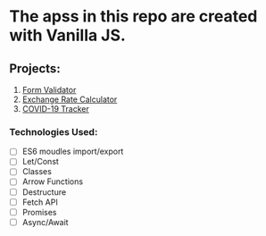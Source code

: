 # The apss in this repo are created with Vanilla JS.

## Projects:

1. [Form Validator](https://anuptamang.github.io/Vanilla-Apps/1-form-validator/)
2. [Exchange Rate Calculator](https://anuptamang.github.io/Vanilla-Apps/2.exchange-rate-calculator/)
3. [COVID-19 Tracker](https://anuptamang.github.io/Vanilla-Apps/3.covid-19-tracker/)

### Technologies Used:

- [ ] ES6 moudles import/export
- [ ] Let/Const
- [ ] Classes
- [ ] Arrow Functions
- [ ] Destructure
- [ ] Fetch API
- [ ] Promises
- [ ] Async/Await
